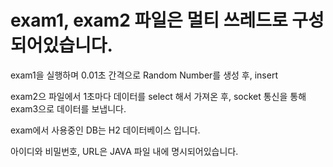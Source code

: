 # exam1, exam2 파일은 멀티 쓰레드로 구성되어있습니다.
  exam1을 실행하며 0.01초 간격으로 Random Number를 생성 후, insert
  
  exam2으 파일에서 1초마다 데이터를 select 해서 가져온 후, socket 통신을 통해 exam3으로 데이터를 보냅니다.
  
  exam에서 사용중인 DB는 H2 데이터베이스 입니다.
  
  아이디와 비밀번호, URL은 JAVA 파일 내에 명시되어있습니다.
